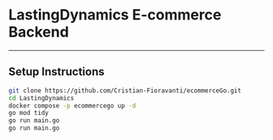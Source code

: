 # LastingDynamics E-commerce Backend
---
## Setup Instructions
 
```bash
git clone https://github.com/Cristian-Fioravanti/ecommerceGo.git
cd LastingDynamics
docker compose -p ecommercego up -d
go mod tidy
go run main.go
go run main.go

